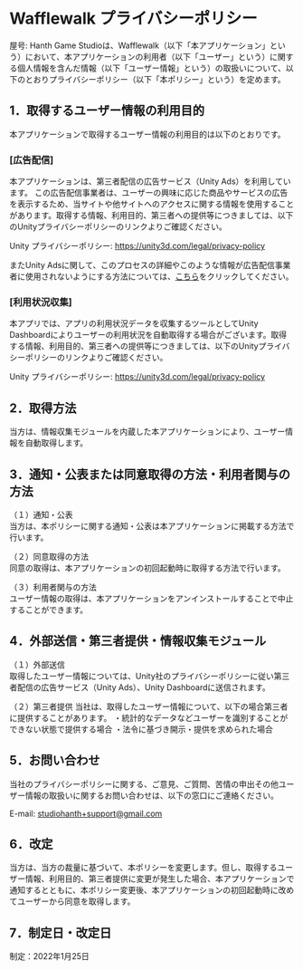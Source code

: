 # Wafflewalk プライバシーポリシー

屋号: Hanth Game Studioは、Wafflewalk（以下「本アプリケーション」という）において、本アプリケーションの利用者（以下「ユーザー」という）に関する個人情報を含んだ情報（以下「ユーザー情報」という）の取扱いについて、以下のとおりプライバシーポリシー（以下「本ポリシー」という）を定めます。

## 1．取得するユーザー情報の利用目的
本アプリケーションで取得するユーザー情報の利用目的は以下のとおりです。

### [広告配信]
本アプリケーションは、第三者配信の広告サービス（Unity Ads）を利用しています。
この広告配信事業者は、ユーザーの興味に応じた商品やサービスの広告を表示するため、当サイトや他サイトへのアクセスに関する情報を使用することがあります。取得する情報、利用目的、第三者への提供等につきましては、以下のUnityプライバシーポリシーのリンクよりご確認ください。

Unity プライバシーポリシー: https://unity3d.com/legal/privacy-policy

またUnity Adsに関して、このプロセスの詳細やこのような情報が広告配信事業者に使用されないようにする方法については、[こちら](https://unity3d.com/legal/do-not-sell-my-personal-information)をクリックしてください。

### [利用状況収集]
本アプリでは、アプリの利用状況データを収集するツールとしてUnity Dashboardによりユーザーの利用状況を自動取得する場合がございます。取得する情報、利用目的、第三者への提供等につきましては、以下のUnityプライバシーポリシーのリンクよりご確認ください。

Unity プライバシーポリシー: https://unity3d.com/legal/privacy-policy


## 2．取得方法
当方は、情報収集モジュールを内蔵した本アプリケーションにより、ユーザー情報を自動取得します。


## 3．通知・公表または同意取得の方法・利用者関与の方法
（１）通知・公表  
     当方は、本ポリシーに関する通知・公表は本アプリケーションに掲載する方法で行います。

（２）同意取得の方法  
     同意の取得は、本アプリケーションの初回起動時に取得する方法で行います。

（３）利用者関与の方法  
     ユーザー情報の取得は、本アプリケーションをアンインストールすることで中止することができます。

## 4．外部送信・第三者提供・情報収集モジュール
（１）外部送信  
     取得したユーザー情報については、Unity社のプライバシーポリシーに従い第三者配信の広告サービス（Unity Ads）、Unity Dashboardに送信されます。

（２）第三者提供
     当社は、取得したユーザー情報について、以下の場合第三者に提供することがあります。
     ・統計的なデータなどユーザーを識別することができない状態で提供する場合
     ・法令に基づき開示・提供を求められた場合


## 5．お問い合わせ
当社のプライバシーポリシーに関する、ご意見、ご質問、苦情の申出その他ユーザー情報の取扱いに関するお問い合わせは、以下の窓口にご連絡ください。

E-mail: studiohanth+support@gmail.com


## 6．改定
当方は、当方の裁量に基づいて、本ポリシーを変更します。但し、取得するユーザー情報、利用目的、第三者提供に変更が発生した場合、本アプリケーションで通知するとともに、本ポリシー変更後、本アプリケーションの初回起動時に改めてユーザーから同意を取得します。


## 7．制定日・改定日
制定：2022年1月25日
